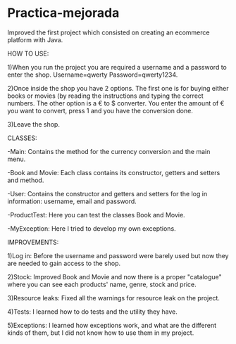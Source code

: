 # Practica-mejorada

Improved the first project which consisted on creating an ecommerce platform with Java.

HOW TO USE:

1)When you run the project you are required a username and a password to enter the shop. Username=qwerty Password=qwerty1234.

2)Once inside the shop you have 2 options. The first one is for buying either books or movies (by reading the instructions and typing the correct numbers. The other option is a € to $ converter. You enter the amount of € you want to convert, press 1 and you have the conversion done.

3)Leave the shop.

CLASSES:

-Main: Contains the method for the currency conversion and the main menu.

-Book and Movie: Each class contains its constructor, getters and setters and method.

-User: Contains the constructor and getters and setters for the log in information: username, email and password.

-ProductTest: Here you can test the classes Book and Movie.

-MyException: Here I tried to develop my own exceptions.

IMPROVEMENTS:

1)Log in: Before the username and password were barely used but now they are needed to gain access to the shop.

2)Stock: Improved Book and Movie and now there is a proper "catalogue" where you can see each products' name, genre, stock and price.

3)Resource leaks: Fixed all the warnings for resource leak on the project.

4)Tests: I learned how to do tests and the utility they have.

5)Exceptions: I learned how exceptions work, and what are the different kinds of them, but I did not know how to use them in my project.
